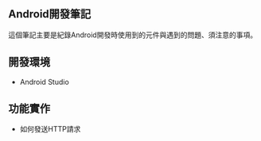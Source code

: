 
Android開發筆記
--
這個筆記主要是紀錄Android開發時使用到的元件與遇到的問題、須注意的事項。

開發環境
--
* Android Studio

功能實作
-- 
* 如何發送HTTP請求

